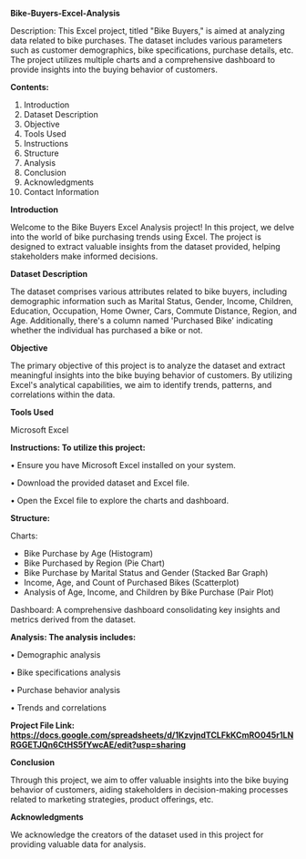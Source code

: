 **Bike-Buyers-Excel-Analysis**

Description: This Excel project, titled "Bike Buyers," is aimed at analyzing data related to bike purchases. The dataset includes various parameters such as customer demographics, bike specifications, purchase details, etc. The project utilizes multiple charts and a comprehensive dashboard to provide insights into the buying behavior of customers.

**Contents:**
1.	Introduction
2.	Dataset Description
3.	Objective
4.	Tools Used
5.	Instructions
6.	Structure
7.	Analysis
8.	Conclusion
9.	Acknowledgments
10.	Contact Information
    
**Introduction**

Welcome to the Bike Buyers Excel Analysis project! In this project, we delve into the world of bike purchasing trends using Excel. The project is designed to extract valuable insights from the dataset provided, helping stakeholders make informed decisions.

**Dataset Description**

The dataset comprises various attributes related to bike buyers, including demographic information such as Marital Status, Gender, Income, Children, Education, Occupation, Home Owner, Cars, Commute Distance, Region, and Age. Additionally, there's a column named 'Purchased Bike' indicating whether the individual has purchased a bike or not.

**Objective**

The primary objective of this project is to analyze the dataset and extract meaningful insights into the bike buying behavior of customers. By utilizing Excel's analytical capabilities, we aim to identify trends, patterns, and correlations within the data.

**Tools Used**

Microsoft Excel

**Instructions: To utilize this project:**

•	Ensure you have Microsoft Excel installed on your system.

•	Download the provided dataset and Excel file.

•	Open the Excel file to explore the charts and dashboard.

**Structure:**

Charts:
- Bike Purchase by Age (Histogram)
- Bike Purchased by Region (Pie Chart)
- Bike Purchase by Marital Status and Gender (Stacked Bar Graph)
- Income, Age, and Count of Purchased Bikes (Scatterplot)
- Analysis of Age, Income, and Children by Bike Purchase (Pair Plot)



Dashboard: A comprehensive dashboard consolidating key insights and metrics derived from the dataset.

**Analysis: The analysis includes:**

•	Demographic analysis

•	Bike specifications analysis

•	Purchase behavior analysis

•	Trends and correlations

**Project File Link: https://docs.google.com/spreadsheets/d/1KzvjndTCLFkKCmRO045r1LNRGGETJQn6CtHS5fYwcAE/edit?usp=sharing**

**Conclusion**

Through this project, we aim to offer valuable insights into the bike buying behavior of customers, aiding stakeholders in decision-making processes related to marketing strategies, product offerings, etc.

**Acknowledgments**

We acknowledge the creators of the dataset used in this project for providing valuable data for analysis.

